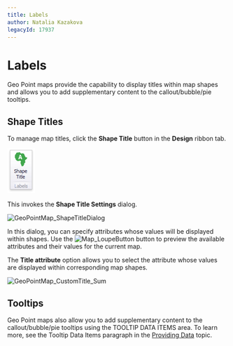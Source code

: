 ```yaml
---
title: Labels
author: Natalia Kazakova
legacyId: 17937
---
```

# Labels
Geo Point maps provide the capability to display titles within map shapes and allows you to add supplementary content to the callout/bubble/pie tooltips.

## Shape Titles
To manage map titles, click the **Shape Title** button in the **Design** ribbon tab.

![ShapeTitleButton_Ribbon](../../../../images/img25024.png)

This invokes the **Shape Title Settings** dialog.

![GeoPointMap_ShapeTitleDialog](../../../../images/img25025.png)

In this dialog, you can specify attributes whose values will be displayed within shapes. Use the ![Map_LoupeButton](../../../../images/img24941.png) button to preview the available attributes and their values for the current map.

The **Title attribute** option allows you to select the attribute whose values are displayed within corresponding map shapes.

![GeoPointMap_CustomTitle_Sum](../../../../images/img25026.png)

## Tooltips
Geo Point maps also allow you to add supplementary content to the callout/bubble/pie tooltips using the TOOLTIP DATA ITEMS area. To learn more, see the Tooltip Data Items paragraph in the [Providing Data](geo-point-map/providing-data.md) topic.